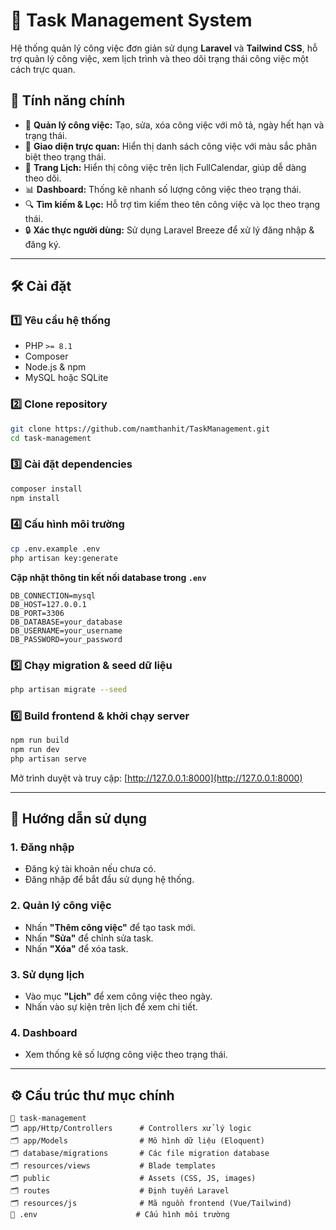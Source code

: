 # 📝 Task Management System

Hệ thống quản lý công việc đơn giản sử dụng **Laravel** và **Tailwind CSS**, hỗ trợ quản lý công việc, xem lịch trình và theo dõi trạng thái công việc một cách trực quan.

## 🚀 Tính năng chính

- 👋 **Quản lý công việc:** Tạo, sửa, xóa công việc với mô tả, ngày hết hạn và trạng thái.
- 🎨 **Giao diện trực quan:** Hiển thị danh sách công việc với màu sắc phân biệt theo trạng thái.
- 📅 **Trang Lịch:** Hiển thị công việc trên lịch FullCalendar, giúp dễ dàng theo dõi.
- 📊 **Dashboard:** Thống kê nhanh số lượng công việc theo trạng thái.
- 🔍 **Tìm kiếm & Lọc:** Hỗ trợ tìm kiếm theo tên công việc và lọc theo trạng thái.
- 🔒 **Xác thực người dùng:** Sử dụng Laravel Breeze để xử lý đăng nhập & đăng ký.

---

## 🛠️ Cài đặt

### 1️⃣ Yêu cầu hệ thống

- PHP `>= 8.1`
- Composer
- Node.js & npm
- MySQL hoặc SQLite

### 2️⃣ Clone repository
```sh
git clone https://github.com/namthanhit/TaskManagement.git
cd task-management
```

### 3️⃣ Cài đặt dependencies
```sh
composer install
npm install
```

### 4️⃣ Cấu hình môi trường
```sh
cp .env.example .env
php artisan key:generate
```
**Cập nhật thông tin kết nối database trong `.env`**  
```env
DB_CONNECTION=mysql
DB_HOST=127.0.0.1
DB_PORT=3306
DB_DATABASE=your_database
DB_USERNAME=your_username
DB_PASSWORD=your_password
```

### 5️⃣ Chạy migration & seed dữ liệu
```sh
php artisan migrate --seed
```

### 6️⃣ Build frontend & khởi chạy server
```sh
npm run build
npm run dev
php artisan serve
```
Mở trình duyệt và truy cập: [http://127.0.0.1:8000](http://127.0.0.1:8000)

---

## 🎨 Hướng dẫn sử dụng

### **1. Đăng nhập**
- Đăng ký tài khoản nếu chưa có.
- Đăng nhập để bắt đầu sử dụng hệ thống.

### **2. Quản lý công việc**
- Nhấn **"Thêm công việc"** để tạo task mới.
- Nhấn **"Sửa"** để chỉnh sửa task.
- Nhấn **"Xóa"** để xóa task.

### **3. Sử dụng lịch**
- Vào mục **"Lịch"** để xem công việc theo ngày.
- Nhấn vào sự kiện trên lịch để xem chi tiết.

### **4. Dashboard**
- Xem thống kê số lượng công việc theo trạng thái.

---

## ⚙️ Cấu trúc thư mục chính
```
💚 task-management
🗂️ app/Http/Controllers      # Controllers xử lý logic
🗂️ app/Models                # Mô hình dữ liệu (Eloquent)
🗂️ database/migrations       # Các file migration database
🗂️ resources/views           # Blade templates
🗂️ public                    # Assets (CSS, JS, images)
🗂️ routes                    # Định tuyến Laravel
🗂️ resources/js              # Mã nguồn frontend (Vue/Tailwind)
📂 .env                      # Cấu hình môi trường
```




